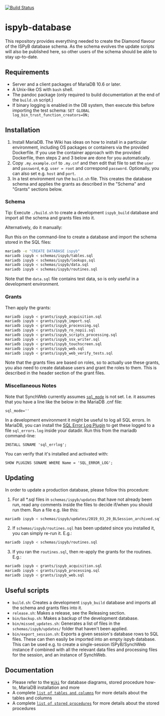 [![Build Status](https://github.com/DiamondLightSource/ispyb-database/actions/workflows/build.yml/badge.svg)](https://github.com/DiamondLightSource/ispyb-database/actions/workflows/build.yml)

# ispyb-database

This repository provides everything needed to create the Diamond flavour of the ISPyB database schema. As the schema evolves the update scripts will also be published here, so other users of the schema should be able to stay up-to-date.

## Requirements

* Server and a client packages of MariaDB 10.6 or later.
* A Unix-like OS with `bash` shell.
* The pandoc package (only required to build documentation at the end of the `build.sh` script.)
* If binary logging is enabled in the DB system, then execute this before importing the test schema: `SET GLOBAL log_bin_trust_function_creators=ON;`

## Installation

1. Install MariaDB. The Wiki has ideas on how to install in a particular environment, including OS packages or containers via the provided Dockerfile. If you use the container approach with the provided Dockerfile, then steps 2 and 3 below are done for you automatically.
2. Copy `.my.example.cnf` to `.my.cnf` and then edit that file to set the `user` and `password`, e.g. `user = root` and correspond `password`. Optionally, you can also set e.g. `host` and `port`.
3. In a test environment run the `build.sh` file. This creates the database schema and applies the grants as described in the "Schema" and "Grants" sections below.

### Schema

Tip: Execute `./build.sh` to create a development `ispyb_build` database and import all the schema and grants files into it.

Alternatively, do it manually:

Run this on the command-line to create a database and import the schema stored in the SQL files:

```bash
mariadb -e "CREATE DATABASE ispyb"
mariadb ispyb < schemas/ispyb/tables.sql
mariadb ispyb < schemas/ispyb/lookups.sql
mariadb ispyb < schemas/ispyb/data.sql
mariadb ispyb < schemas/ispyb/routines.sql
```

Note that the `data.sql` file contains test data, so is only useful in a development environment.

### Grants

Then apply the grants:

```bash
mariadb ispyb < grants/ispyb_acquisition.sql
mariadb ispyb < grants/ispyb_import.sql
mariadb ispyb < grants/ispyb_processing.sql
mariadb ispyb < grants/ispyb_ro_nopii.sql
mariadb ispyb < grants/ispyb_scripts_processing.sql
mariadb ispyb < grants/ispyb_ssx_writer.sql
mariadb ispyb < grants/ispyb_touchscreen.sql
mariadb ispyb < grants/ispyb_web.sql
mariadb ispyb < grants/ispyb_web_verify_tests.sql
```

Note that the grants files are based on roles, so to actually use these grants, you also need to create database users and grant the roles to them. This is described in the header section of the grant files.

### Miscellaneous Notes

Note that SynchWeb currently assumes [`sql_mode`](https://mariadb.com/kb/en/library/sql-mode/) is not set. I.e. it assumes that you have a line like the below in the MariaDB .cnf file:

```
sql_mode=''
```

In a development environment it might be useful to log all SQL errors. In MariaDB, you can install the [SQL Error Log Plugin](https://mariadb.com/kb/en/library/sql-error-log-plugin/) to get these logged to a file `sql_errors.log` inside your datadir. Run this from the mariadb command-line:

```
INSTALL SONAME 'sql_errlog';
```
You can verify that it's installed and activated with:

```
SHOW PLUGINS SONAME WHERE Name = 'SQL_ERROR_LOG';
```

## Updating

In order to update a production database, please follow this procedure:

1. For all *.sql files in `schemas/ispyb/updates` that have not already been run, read any comments inside the files to decide if/when you should run them. Run a file e.g. like this:
```bash
mariadb ispyb < schemas/ispyb/updates/2019_03_29_BLSession_archived.sql
```
2. If `schemas/ispyb/routines.sql` has been updated since you installed it, you can simply re-run it. E.g.:
```bash
mariadb ispyb < schemas/ispyb/routines.sql
```
3. If you ran the `routines.sql`, then re-apply the grants for the routines. E.g.:
```bash
mariadb ispyb < grants/ispyb_acquisition.sql
mariadb ispyb < grants/ispyb_processing.sql
mariadb ispyb < grants/ispyb_web.sql
```

## Useful scripts

* `build.sh`: Creates a development `ispyb_build` database and imports all the schema and grants files into it.
* `release.sh`: Makes a release, see the Releasing section.
* `bin/backup.sh`: Makes a backup of the development database.
* `bin/missed_updates.sh`: Generates a list of files in the `schemas/ispyb/updates/` folder that haven't been applied.
* `bin/export_session.sh`: Exports a given session's database rows to SQL files. These can then easily be imported into an empty ispyb database. This can be used e.g. to create a single-session ISPyB/SynchWeb instance if combined with all the relevant data files and processing files for the session, and an instance of SynchWeb.

## Documentation

* Please refer to the [```Wiki```](https://github.com/DiamondLightSource/ispyb-database/wiki) for database diagrams, stored procedure how-to, MariaDB installation and more  
* A complete [```list of tables and columns```](https://alfred.diamond.ac.uk/documentation/ispyb-database/list_of_tables_and_columns.html) for more details about the tables and columns
* A complete [```list of stored procedures```](https://alfred.diamond.ac.uk/documentation/ispyb-database/list_of_procs.html) for more details about the stored procedures
